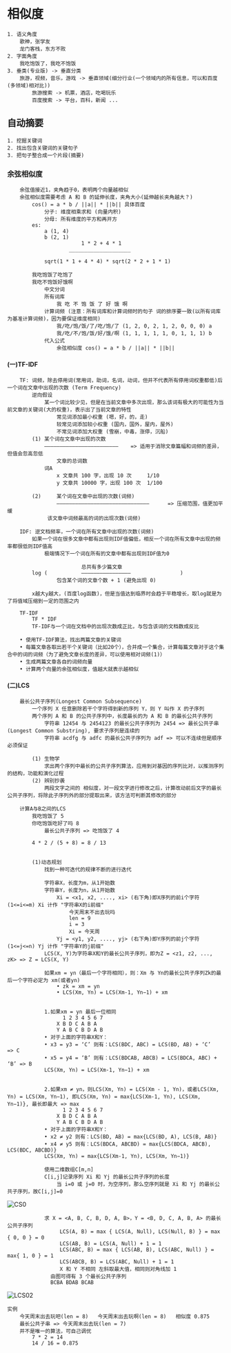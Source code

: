 # 相似度

	1. 语义角度
		歌神，张学友
		龙门客栈，东方不败
	2. 字面角度
		我吃饱饭了，我吃不饱饭
	3. 垂类(专业版) -> 垂直分类
		旅游，视频，音乐，游戏 -> 垂直领域(细分行业(一个领域内的所有信息，可以和百度(多领域)相对比))
			旅游搜索 -> 机票，酒店，吃喝玩乐
			百度搜索 -> 平台，百科，新闻 ...
## 自动摘要

	1. 挖掘关键词
	2. 找出包含关键词的关键句子
	3. 把句子整合成一个片段(摘要)

### 余弦相似度

		余弦值接近1，夹角趋于0，表明两个向量越相似
		余弦相似度需要考虑 A 和 B 的延伸长度，夹角大小(延伸越长夹角越大？) 
			cos() = a * b / ||a|| * ||b|| 具体百度
				分子: 维度相乘求和 (向量内积)
				分母: 所有维度的平方和再开方
			es:
				a (1, 4)
				b (2, 1)
							1 * 2 + 4 * 1
						____________________
					
				sqrt(1 * 1 + 4 * 4) * sqrt(2 * 2 + 1 * 1)
	
			我吃饱饭了吃饱了
			我吃不饱饭好饿啊
				中文分词
				所有词库
					我 吃 不 饱 饭 了 好 饿 啊
				计算词频 (注意：所有词库和计算词频时的句子 词的排序要一致(以所有词库为基准计算词频)，因为要保证维度相同)
					我/吃/饱/饭/了/吃/饱/了 (1, 2, 0, 2, 1, 2, 0, 0, 0) a
					我/吃/不/饱/饭/好/饿/啊 (1, 1, 1, 1, 1, 0, 1, 1, 1) b
				代入公式
					余弦相似度 cos() = a * b / ||a|| * ||b||

#### (一)TF-IDF

		TF: 词频，除去停用词(常用词，助词，名词，动词，但并不代表所有停用词权重都低)后一个词在文章中出现的次数 (Term Frequency)
			逆向假设
				某一个词比较少见，但是在当前文章中多次出现，那么该词有极大的可能性为当前文章的关键词(大的权重)，表示出了当前文章的特性
					常见词添加最小权重 (嗯，好，的，走)
					较常见词添加较小权重 (国内，国外，屋内，屋外)
					不常见词添加大权重 (雪崩，中毒，涨停，沉船)
			(1) 某个词在文章中出现的次数
				————————————————————————	=> 适用于消除文章篇幅和词频的差异，但值会忽高忽低
					文章的总词数
				词A
					x 文章共 100 字，出现 10 次		1/10
					y 文章共 10000 字，出现 100 次	1/100
					
			(2) 	某个词在文章中出现的次数(词频)
					—————————————————————————————— 		=> 压缩范围，值更加平缓
				 该文章中词频最高的词的出现次数(词频)
			
		IDF: 逆文档频率，一个词在所有文章中出现的次数(词频)
			如果一个词在很多文章中都有出现则IDF值偏低，相反一个词在所有文章中出现的频率都很低则IDF值高
				极端情况下一个词在所有的文章中都有出现则IDF值为0
			
							总共有多少篇文章
			log (			————————————————				) 
					包含某个词的文章个数 + 1 (避免出现 0)
					
			x越大y越大，(百度log函数)，但是当值达到临界时会趋于平稳增长，取log就是为了将值域压缩到一定的范围之内
		
		TF-IDF
			TF * IDF
			TF-IDF与一个词在文档中的出现次数成正比，与包含该词的文档数成反比
		
		• 使用TF-IDF算法，找出两篇文章的关键词
		• 每篇文章各取出若干个关键词（比如20个），合并成一个集合，计算每篇文章对于这个集合中的词的词频（为了避免文章长度的差异，可以使用相对词频(1)）
		• 生成两篇文章各自的词频向量
		• 计算两个向量的余弦相似度，值越大就表示越相似

#### (二)LCS

		最长公共子序列(Longest Common Subsequence)
			一个序列 X 任意删除若干个字符得到新的序列 Y，则 Y 叫作 X 的子序列
			两个序列 A 和 B 的公共子序列中，长度最长的为 A 和 B 的最长公共子序列
				字符串 12454 与 2454123 的最长公共子序列为 2454 => 最长公共子串(Longest Common Substring), 要求子序列是连续的
				字符串 acdfg 与 adfc 的最长公共子序列为 adf => 可以不连续但是顺序必须保证
			
			(1) 生物学
				求出两个序列中最长的公共子序列算法，应用到对基因的序列比对，以推测序列的结构，功能和演化过程
			(2) 辨别抄袭
				两段文字之间的 相似度，对一段文字进行修改之后，计算改动前后文字的最长公共子序列，将除此子序列外的部分提取出来，该方法可判断其修改的部分
				
		计算A与B之间的LCS
			我吃饱饭了 5
			你吃饱饭吃好了吗 8
				最长公共子序列 => 吃饱饭了 4
			
			4 * 2 / (5 + 8) = 8 / 13
				
			
			(1)动态规划
				找到一种可迭代的规律不断的进行迭代
				
				字符串X，长度为m，从1开始数
				字符串Y，长度为n，从1开始数
					Xi = <x1, x2, ...., xi> (右下角)即X序列的前i个字符(1<=i<=m) Xi 计作 "字符串X的i前缀"
						今天周末不出去玩吗
						len = 9
						i = 3
						Xi = 今天周
					Yj = <y1, y2, ...., yj> (右下角)即Y序列的前j个字符(1<=j<=n) Yj 计作 "字符串Y的j前缀"
				LCS(X, Y)为字符串X和Y的最长公共子序列，即为Z = <z1, z2, ..., zK> => Z = LCS(X, Y)
				
				如果xm = yn（最后一个字符相同），则：Xm 与 Yn的最长公共子序列Zk的最后一个字符必定为 xm(或者yn)
					• zk = xm = yn
					• LCS(Xm, Yn) = LCS(Xm-1, Yn−1) + xm
				
				
				1.如果xm = yn 最后一位相同
					  1 2 3 4 5 6 7
					X B D C A B A	
					Y A B C B D A B
				• 对于上面的字符串X和Y：
				• x3 = y3 = ‘C’ 则有：LCS(BDC, ABC) = LCS(BD, AB) + ‘C’	=> C
				• x5 = y4 = ‘B’ 则有：LCS(BDCAB, ABCB) = LCS(BDCA, ABC) + ‘B’ => B
				LCS(Xm, Yn) = LCS(Xm-1, Yn−1) + xm
				
				
				2.如果xm ≠ yn，则LCS(Xm, Yn) = LCS(Xm - 1, Yn)，或者LCS(Xm, Yn) = LCS(Xm, Yn−1), 即LCS(Xm, Yn) = max{LCS(Xm-1, Yn), LCS(Xm, Yn−1)}, 最长即最大 => max
					  1 2 3 4 5 6 7
					X B D C A B A
					Y A B C B D A B
				• 对于上面的字符串X和Y：
				• x2 ≠ y2 则有：LCS(BD, AB) = max{LCS(BD, A), LCS(B, AB)}
				• x4 ≠ y5 则有：LCS(BDCA, ABCBD) = max{LCS(BDCA, ABCB), LCS(BDC, ABCBD)}
				LCS(Xm, Yn) = max{LCS(Xm-1, Yn), LCS(Xm, Yn−1)}
		
				使用二维数组C[m,n]
				C[i,j]记录序列 Xi 和 Yj 的最长公共子序列的长度
					当 i=0 或 j=0 时，为空序列，那么空序列就是 Xi 和 Yj 的最长公共子序列，故C[i,j]=0

![CS0](http://opjak8eox.bkt.clouddn.com/LCS01.png)

```
			求 X = <A, B, C, B, D, A, B>，Y = <B, D, C, A, B, A> 的最长公共子序列
                 LCS(A, B) = max { LCS(A, Null), LCS(Null, B) } = max { 0, 0 } = 0
                 LCS(AB, B) = LCS(A, Null) + 1 = 1
                 LCS(ABC, B) = max { LCS(AB, B), LCS(ABC, Null) } = max{ 1, 0 } = 1
                 LCS(ABCB, B) = LCS(ABC, Null) + 1 = 1
                 X 和 Y 不相同 左斜取最大值，相同则对角线加 1
              由图可得有 3 个最长公共子序列
              BCBA BDAB BCAB
```

![LCS02](http://opjak8eox.bkt.clouddn.com/LCS02.png)

```
实例
	今天周末出去玩吧(len = 8)	今天周末出去玩啊(len = 8)	相似度 0.875
	最长公共子串 => 今天周末出去玩(len = 7)
	并不是唯一的算法，可自己调优
		7 * 2 = 14
		14 / 16 = 0.875 
	
	
	
```

